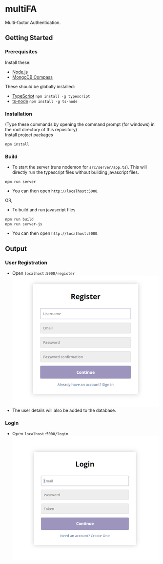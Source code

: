 # multiFA
Multi-factor Authentication.

## Getting Started
### Prerequisites
Install these:
* [Node.js](https://nodejs.org/en/)
* [MongoDB Compass](https://www.mongodb.com/products/compass)

These should be globally installed:
* [TypeScript](https://www.typescriptlang.org/download) `npm install -g typescript`
* [ts-node](https://www.npmjs.com/package/ts-node) `npm install -g ts-node`

### Installation
(Type these commands by opening the command prompt (for windows) in the root directory of this repository)\
Install project packages
```
npm install
```
### Build
* To start the server (runs nodemon for `src/server/app.ts`). This will directly run the typescript files without building javascript files.
```
npm run server
```
* You can then open `http://localhost:5000`.


OR,
* To build and run javascript files 
```
npm run build
npm run server-js
```
* You can then open `http://localhost:5000`.

## Output
### User Registration
* Open `localhost:5000/register`\
![](img/register.png)
* The user details will also be added to the database.

### Login
* Open `localhost:5000/login`\
![](img/login.png)
